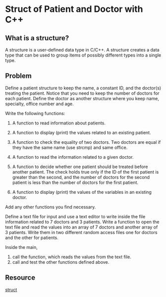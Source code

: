 # Struct of Patient and Doctor with C++

## What is a structure?

A structure is a user-defined data type in C/C++. A structure creates a data type that can be used to group items of possibly different types into a single type.

## Problem

Define a patient structure to keep the name, a constant ID, and the doctor(s) treating the
patient. Notice that you need to keep the number of doctors for each patient. Define the doctor
as another structure where you keep name, specialty, office number and age.

Write the following functions:
1) A function to read information about patients.
2) A function to display (print) the values related to an existing patient.
3) A function to check the equality of two doctors. Two doctors are equal if they have the same
name (use strcmp) and same office.
4) A function to read the information related to a given doctor.

2) A function to decide whether one patient should be treated before another patient. The check
holds true only if the ID of the first patient is greater than the second, and the number of doctors
for the second patient is less than the number of doctors for the first patient.
3) A function to display (print) the values of the variables in an existing doctor.

Add any other functions you find necessary.

Define a text file for input and use a text editor to write inside the file information related to 7
doctors and 3 patients.
Write a function to open the text file and read the values into an array of 7 doctors and another
array of 3 patients. Write them in two different random access files one for doctors and the other
for patients.

Inside the main,
1) call the function, which reads the values from the text file.
2) call and test the other functions defined above.


## Resource
[struct](https://www.geeksforgeeks.org/structures-in-cpp/)
